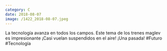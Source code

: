 ```yaml
--- 
category: C 
date: 2018-08-07 
image: /1422_2018-08-07.jpeg 
--- 
```


La tecnología avanza en todos los campos. Este tema de los trenes maglev es impresionante ¡Casi vuelan suspendidos en el aire! ¡Una pasada! #Futuro #Tecnología